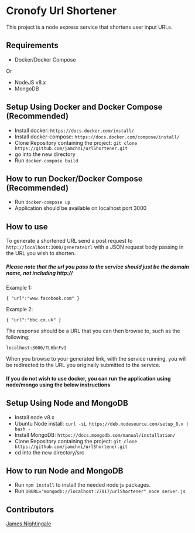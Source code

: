 # Cronofy Url Shortener
This project is a node express service that shortens user input URLs.

## Requirements
* Docker/Docker Compose

Or

* NodeJS v8.x
* MongoDB

## Setup Using Docker and Docker Compose (Recommended)
* Install docker: `https://docs.docker.com/install/`
* Install docker-compose: `https://docs.docker.com/compose/install/`
* Clone Repository containing the project: `git clone https://github.com/jamchni/urlShortener.git`
* go into the new directory
* Run `docker-compose build`

## How to run Docker/Docker Compose (Recommended)
* Run `docker-compose up`
* Application should be available on localhost port 3000

## How to use
To generate a shortened URL send a post request to `http://localhost:3000/generateUrl` with a JSON request body passing in the URL you wish to shorten.

##### Please note that the url you pass to the service should just be the domain name, not including http://

Example 1:

`
{
	"url":"www.facebook.com"
}
`

Example 2:

`
{
	"url":"bbc.co.uk"
}
`

The response should be a URL that you can then browse to, such as the following:

`localhost:3000/TL6brFvI`

When you browse to your generated link, with the service running, you will be redirected to the URL you originally submitted to the service.

#### If you do not wish to use docker, you can run the application using node/mongo using the below instructions

## Setup Using Node and MongoDB
* Install node v8.x 
* Ubuntu Node install: `curl -sL https://deb.nodesource.com/setup_8.x | bash -`
* Install MongoDB: `https://docs.mongodb.com/manual/installation/`
* Clone Repository containing the project: `git clone https://github.com/jamchni/urlShortener.git`
* cd into the new directory/src

## How to run Node and MongoDB
* Run `npm install` to install the needed node js packages.
* Run `DBURL="mongodb://localhost:27017/urlShortener" node server.js`

## Contributors
[James Nightingale](https://github.com/jamchni)
